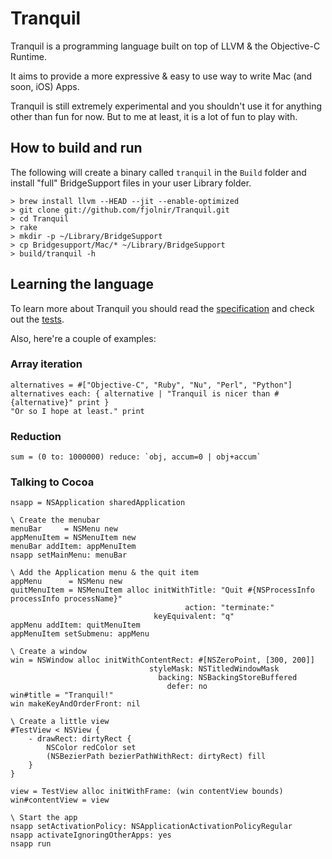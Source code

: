 # Tranquil

Tranquil is a programming language built on top of LLVM & the Objective-C Runtime.

It aims to provide a more expressive & easy to use way to write Mac (and soon, iOS) Apps.

Tranquil is still extremely experimental and you shouldn't use it for anything other than fun for now. But to me at least, it is a lot of fun to play with.

## How to build and run

The following will create a binary called `tranquil` in the `Build` folder and install "full" BridgeSupport files in your user Library folder.

	> brew install llvm --HEAD --jit --enable-optimized
	> git clone git://github.com/fjolnir/Tranquil.git
	> cd Tranquil
	> rake
	> mkdir -p ~/Library/BridgeSupport
	> cp Bridgesupport/Mac/* ~/Library/BridgeSupport
	> build/tranquil -h

## Learning the language

To learn more about Tranquil you should read the [specification](https://github.com/fjolnir/Tranquil/blob/master/Docs/Tranquil%20Spec.md) and check out the [tests](https://github.com/fjolnir/Tranquil/blob/master/Tests).

Also, here're a couple of examples:

### Array iteration
	alternatives = #["Objective-C", "Ruby", "Nu", "Perl", "Python"]
	alternatives each: { alternative | "Tranquil is nicer than #{alternative}" print }
	"Or so I hope at least." print

### Reduction

	sum = (0 to: 1000000) reduce: `obj, accum=0 | obj+accum`
	
### Talking to Cocoa

	nsapp = NSApplication sharedApplication

	\ Create the menubar
	menuBar     = NSMenu new
	appMenuItem = NSMenuItem new
	menuBar addItem: appMenuItem
	nsapp setMainMenu: menuBar
	
	\ Add the Application menu & the quit item
	appMenu      = NSMenu new
	quitMenuItem = NSMenuItem alloc initWithTitle: "Quit #{NSProcessInfo processInfo processName}"
	                                       action: "terminate:"
	                                keyEquivalent: "q"
	appMenu addItem: quitMenuItem
	appMenuItem setSubmenu: appMenu
	
	\ Create a window
	win = NSWindow alloc initWithContentRect: #[NSZeroPoint, [300, 200]]
	                               styleMask: NSTitledWindowMask
	                                 backing: NSBackingStoreBuffered
	                                   defer: no
	win#title = "Tranquil!"
	win makeKeyAndOrderFront: nil
	
	\ Create a little view
	#TestView < NSView {
	    - drawRect: dirtyRect {
	        NSColor redColor set
	        (NSBezierPath bezierPathWithRect: dirtyRect) fill
	    }
	}
	
	view = TestView alloc initWithFrame: (win contentView bounds)
	win#contentView = view
	
	\ Start the app
	nsapp setActivationPolicy: NSApplicationActivationPolicyRegular
	nsapp activateIgnoringOtherApps: yes
	nsapp run
